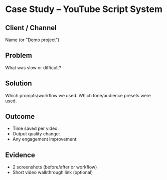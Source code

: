 # Case Study – YouTube Script System

## Client / Channel
Name (or "Demo project")

## Problem
What was slow or difficult?

## Solution
Which prompts/workflow we used.
Which tone/audience presets were used.

## Outcome
- Time saved per video:
- Output quality change:
- Any engagement improvement:

## Evidence
- 2 screenshots (before/after or workflow)
- Short video walkthrough link (optional)
